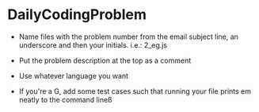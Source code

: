 # DailyCodingProblem

* Name files with the problem number from the email subject line, an underscore and then your initials. i.e.: 2_eg.js

* Put the problem description at the top as a comment

* Use whatever language you want

* If you're a G, add some test cases such that running your file prints em neatly to the command lineß
